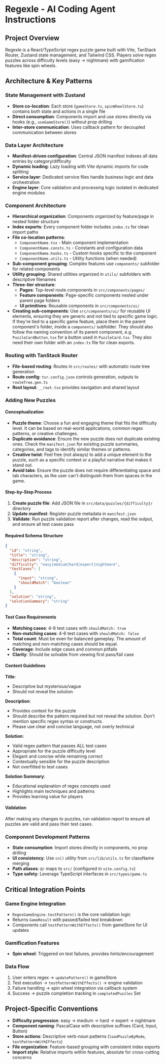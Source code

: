 # Regexle - AI Coding Agent Instructions

## Project Overview

Regexle is a React/TypeScript regex puzzle game built with Vite, TanStack Router, Zustand state management, and Tailwind CSS. Players solve regex puzzles across difficulty levels (easy → nightmare) with gamification features like spin wheels.

## Architecture & Key Patterns

### State Management with Zustand

- **Store co-location**: Each store (`gameStore.ts`, `spinWheelStore.ts`) contains both state and actions in a single file
- **Direct consumption**: Components import and use stores directly via hooks (e.g., `useGameStore()`) without prop drilling
- **Inter-store communication**: Uses callback pattern for decoupled communication between stores

### Data Layer Architecture

- **Manifest-driven configuration**: Central JSON manifest indexes all data entries by category/difficulty
- **Dynamic loading**: Lazy loading with Vite dynamic imports for code splitting
- **Service layer**: Dedicated service files handle business logic and data orchestration
- **Engine layer**: Core validation and processing logic isolated in dedicated engine modules

### Component Architecture

- **Hierarchical organization**: Components organized by feature/page in nested folder structure
- **Index exports**: Every component folder includes `index.ts` for clean import paths
- **File co-location patterns**:
  - `ComponentName.tsx` - Main component implementation
  - `ComponentName.consts.ts` - Constants and configuration data
  - `ComponentName.hooks.ts` - Custom hooks specific to the component
  - `ComponentName.utils.ts` - Utility functions (when needed)
- **Sub-component grouping**: Complex features use `components/` subfolder for related components
- **Utility grouping**: Shared utilities organized in `utils/` subfolders with descriptive filenames
- **Three-tier structure**:
  - **Pages**: Top-level route components in `src/components/pages/`
  - **Feature components**: Page-specific components nested under parent page folders
  - **UI primitives**: Reusable components in `src/components/ui/`
- **Creating sub-components**: Use `src/components/ui/` for reusable UI elements, ensuring they are generic and not tied to specific game logic. If they're tied to a specific game feature, place them in the parent component's folder, inside a `components/` subfolder. They should also follow the naming convention of its parent component, e.g. `PuzzleCardButton.tsx` for a button used in `PuzzleCard.tsx`. They also need their own folder with an `index.ts` file for clean exports.

### Routing with TanStack Router

- **File-based routing**: Routes in `src/routes/` with automatic route tree generation
- **Route config**: `tsr.config.json` controls generation, outputs to `routeTree.gen.ts`
- **Root layout**: `__root.tsx` provides navigation and shared layout

### Adding New Puzzles

#### Conceptualization

- **Puzzle theme**: Choose a fun and engaging theme that fits the difficulty level. It can be based on real-world applications, common regex patterns, or creative challenges.
- **Duplicate avoidance**: Ensure the new puzzle does not duplicate existing ones. Check the `manifest.json` for existing puzzle summaries, categories, and tags to identify similar themes or patterns.
- **Creative twist**: Feel free (not always) to add a unique element to the puzzle, such as a specific context or a playful narrative that makes it stand out.
- **Avoid tabs**: Ensure the puzzle does not require differentiating space and tab characters, as the user can't distinguish them from spaces in the game.

#### Step-by-Step Process

1. **Create puzzle file**: Add JSON file in `src/data/puzzles/{difficulty}/` directory
2. **Update manifest**: Register puzzle metadata in `manifest.json`
3. **Validate**: Run puzzle validation report after changes, read the output, and ensure all test cases pass

#### Required Schema Structure

```json
{
  "id": "string",
  "title": "string",
  "description": "string",
  "difficulty": "easy|medium|hard|expert|nightmare",
  "testCases": [
    {
      "input": "string",
      "shouldMatch": "boolean"
    }
  ],
  "solution": "string",
  "solutionSummary": "string"
}
```

#### Test Case Requirements

- **Matching cases**: 4-6 test cases with `shouldMatch: true`
- **Non-matching cases**: 4-6 test cases with `shouldMatch: false`
- **Total count**: Must be even for balanced gameplay. The amount of matching and non-matching cases should be equal.
- **Coverage**: Include edge cases and common pitfalls
- **Clarity**: Should be solvable from viewing first pass/fail case

#### Content Guidelines

**Title**:

- Descriptive but mysterious/vague
- Should not reveal the solution

**Description**:

- Provides context for the puzzle
- Should describe the pattern required but not reveal the solution. Don't mention specific regex syntax or constructs.
- Please use clear and concise language, not overly technical

**Solution**:

- Valid regex pattern that passes ALL test cases
- Appropriate for the puzzle difficulty level
- Elegant and concise while remaining correct
- Contextually sensible for the puzzle description
- Not overfitted to test cases

**Solution Summary**:

- Educational explanation of regex concepts used
- Highlights main techniques and patterns
- Provides learning value for players

#### Validation

After making any changes to puzzles, run validation report to ensure all puzzles are valid and pass their test cases.

### Component Development Patterns

- **State consumption**: Import stores directly in components, no prop drilling
- **UI consistency**: Use `cn()` utility from `src/lib/utils.ts` for className merging
- **Path aliases**: `@/` maps to `src/` (configured in `vite.config.ts`)
- **Type safety**: Leverage TypeScript interfaces in `src/types/game.ts`

## Critical Integration Points

### Game Engine Integration

- `RegexGameEngine.testPattern()` is the core validation logic
- Returns `GameResult` with passed/failed test breakdown
- Components call `testPatternWithEffects()` from gameStore for UI updates

### Gamification Features

- **Spin wheel**: Triggered on test failures, provides hints/encouragement

### Data Flow

1. User enters regex → `updatePattern()` in gameStore
2. Test execution → `testPatternWithEffects()` → engine validation
3. Failure handling → spin wheel integration via callback system
4. Success → puzzle completion tracking in `completedPuzzles` Set

## Project-Specific Conventions

- **Difficulty progression**: easy → medium → hard → expert → nightmare
- **Component naming**: PascalCase with descriptive suffixes (Card, Input, Button)
- **Store actions**: Descriptive verb-noun patterns (`loadPuzzleByMode`, `testPatternWithEffects`)
- **File organization**: Feature-based grouping with consistent index exports
- **Import style**: Relative imports within features, absolute for cross-cutting concerns
